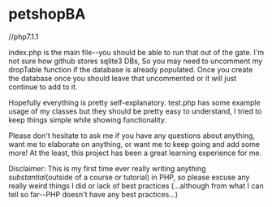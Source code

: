 # petshopBA
//php7.1.1

index.php is the main file--you should be able to run that out of the gate.  I'm not sure how github stores sqlite3 DBs, So
you may need to uncomment my dropTable function if the database is already populated.  Once you create the database once you should leave that uncommented 
or it will just continue to add to it.

Hopefully everything is pretty self-explanatory.  test.php has some example usage of my classes but they should be pretty easy to understand,
I tried to keep things simple while showing functionality.

Please don't hesitate to ask me if you have any questions about anything, want me to elaborate on anything, or want me to keep going and add 
some more!  At the least, this project has been a great learning experience for me. 

Disclaimer: This is my first time ever really writing anything *substantial*(outside of a course or tutorial) in PHP, so please excuse any really weird things I did or lack of 
best practices (...although from what I can tell so far--PHP doesn't have any best practices...)
